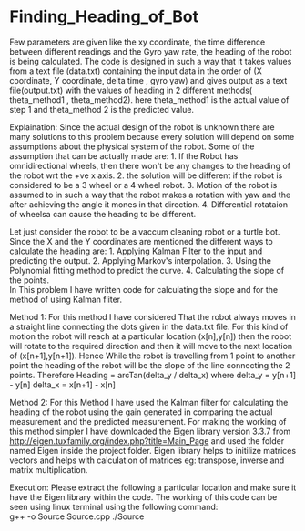# Finding_Heading_of_Bot
Few parameters are given like the xy coordinate, the time difference between different readings and the Gyro yaw rate, the heading of the robot is being calculated.
The code is designed in such a way that it takes values from a text file (data.txt) containing the input data in the order of (X coordinate, Y coordinate, delta time , gyro yaw) and gives output as a text file(output.txt) with the values of heading in 2 different methods( theta_method1 , theta_method2).
here theta_method1 is the actual value of step 1 and theta_method 2 is the predicted value.




Explaination:
Since the actual design of the robot is unknown there are many solutions to this problem because every solution will depend on some assumptions about the physical system of the robot. 
Some of the assumption that can be actually made are: 
			1. If the Robot has omnidirectional wheels, then there won't be any changes to the heading of the robot wrt the +ve x axis.
			2. the solution will be different if the robot is considered to be a 3 wheel or a 4 wheel robot.
			3. Motion of the robot is assumed to in such a way that the robot makes a rotation with yaw and the after achieving the angle it mones in that direction.
			4. Differential rotataion of wheelsa can cause the heading to be different.

Let just consider the robot to be a vaccum cleaning robot or a turtle bot. 
Since the X and the Y coordinates are mentioned the different ways to calculate the heading are:
			1. Applying Kalman Filter to the input and predicting the output.
			2. Applying Markov's interpolation.
			3. Using the Polynomial fitting method to predict the curve.
			4. Calculating the slope of the points.  
In This problem I have written code for calculating the slope and for the method of using Kalman fliter.

Method 1: 
For this method I have considered That the robot always moves in a straight line connecting the dots given in the data.txt file. 
For this kind of motion the robot will reach at a particular location (x[n],y[n]) then the robot will rotate to the required direction and then it will move to the next location of (x[n+1],y[n+1]).
Hence While the robot is travelling from 1 point to another point the heading of the robot will be the slope of the line connecting the 2 points.
Therefore
	Heading = arcTan(delta_y / delta_x) where delta_y = y[n+1] - y[n]
						  delta_x = x[n+1] - x[n]


Method 2:
For this Method I have used the Kalman filter for calculating the heading of the robot using the gain generated in comparing the actual measurement and the predicted measurement.
For making the working of this method simpler I have downloaded the Eigen library version 3.3.7 from http://eigen.tuxfamily.org/index.php?title=Main_Page and used the folder named Eigen inside the project folder. Eigen library helps to initilize matrices vectors and helps with calculation of matrices eg: transpose, inverse and matrix multiplication.





Execution:
Please extract the following a particular location and make sure it have the Eigen library  within the code.
The working of this code can be seen using linux terminal using the following command:   
					g++ -o Source Source.cpp
					./Source
	
